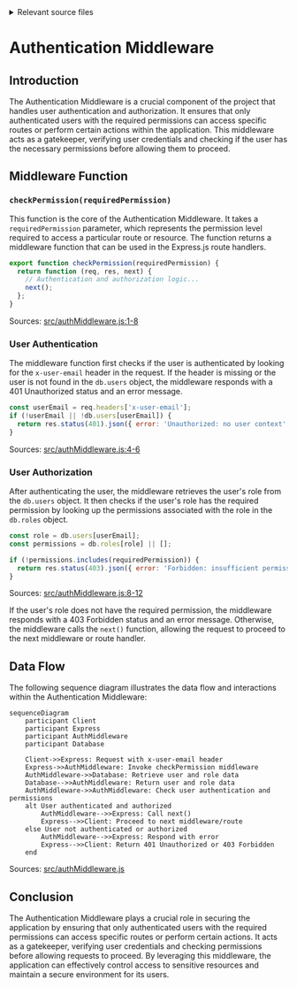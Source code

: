 <details>
<summary>Relevant source files</summary>

The following file was used as context for generating this wiki page:

- [src/authMiddleware.js](https://github.com/agattani123/access-control-service/blob/main/src/authMiddleware.js)

</details>

# Authentication Middleware

## Introduction

The Authentication Middleware is a crucial component of the project that handles user authentication and authorization. It ensures that only authenticated users with the required permissions can access specific routes or perform certain actions within the application. This middleware acts as a gatekeeper, verifying user credentials and checking if the user has the necessary permissions before allowing them to proceed.

## Middleware Function

### `checkPermission(requiredPermission)`

This function is the core of the Authentication Middleware. It takes a `requiredPermission` parameter, which represents the permission level required to access a particular route or resource. The function returns a middleware function that can be used in the Express.js route handlers.

```javascript
export function checkPermission(requiredPermission) {
  return function (req, res, next) {
    // Authentication and authorization logic...
    next();
  };
}
```

Sources: [src/authMiddleware.js:1-8]()

### User Authentication

The middleware function first checks if the user is authenticated by looking for the `x-user-email` header in the request. If the header is missing or the user is not found in the `db.users` object, the middleware responds with a 401 Unauthorized status and an error message.

```javascript
const userEmail = req.headers['x-user-email'];
if (!userEmail || !db.users[userEmail]) {
  return res.status(401).json({ error: 'Unauthorized: no user context' });
}
```

Sources: [src/authMiddleware.js:4-6]()

### User Authorization

After authenticating the user, the middleware retrieves the user's role from the `db.users` object. It then checks if the user's role has the required permission by looking up the permissions associated with the role in the `db.roles` object.

```javascript
const role = db.users[userEmail];
const permissions = db.roles[role] || [];

if (!permissions.includes(requiredPermission)) {
  return res.status(403).json({ error: 'Forbidden: insufficient permissions' });
}
```

Sources: [src/authMiddleware.js:8-12]()

If the user's role does not have the required permission, the middleware responds with a 403 Forbidden status and an error message. Otherwise, the middleware calls the `next()` function, allowing the request to proceed to the next middleware or route handler.

## Data Flow

The following sequence diagram illustrates the data flow and interactions within the Authentication Middleware:

```mermaid
sequenceDiagram
    participant Client
    participant Express
    participant AuthMiddleware
    participant Database

    Client->>Express: Request with x-user-email header
    Express->>AuthMiddleware: Invoke checkPermission middleware
    AuthMiddleware->>Database: Retrieve user and role data
    Database-->>AuthMiddleware: Return user and role data
    AuthMiddleware->>AuthMiddleware: Check user authentication and permissions
    alt User authenticated and authorized
        AuthMiddleware-->>Express: Call next()
        Express-->>Client: Proceed to next middleware/route
    else User not authenticated or authorized
        AuthMiddleware-->>Express: Respond with error
        Express-->>Client: Return 401 Unauthorized or 403 Forbidden
    end
```

Sources: [src/authMiddleware.js]()

## Conclusion

The Authentication Middleware plays a crucial role in securing the application by ensuring that only authenticated users with the required permissions can access specific routes or perform certain actions. It acts as a gatekeeper, verifying user credentials and checking permissions before allowing requests to proceed. By leveraging this middleware, the application can effectively control access to sensitive resources and maintain a secure environment for its users.